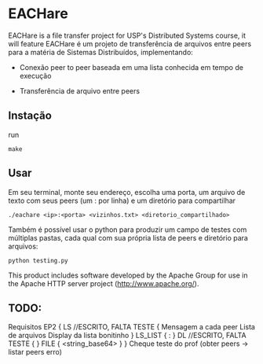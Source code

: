 # EACHare

EACHare is a file transfer project for USP's Distributed Systems course, it will feature
EACHare é um projeto de transferência de arquivos entre peers para a matéria de Sistemas Distribuídos, implementando:

- Conexão peer to peer baseada em uma lista conhecida em tempo de execução

- Transferência de arquivo entre peers

## Instação

run
```console
make
```

## Usar

Em seu terminal, monte seu endereço, escolha uma porta, um arquivo de texto com seus peers (um <ip>:<porta> por linha) e um diretório para compartilhar
```console
./eachare <ip>:<porta> <vizinhos.txt> <diretorio_compartilhado>
```

Também é possível usar o python para produzir um campo de testes com múltiplas pastas, cada qual com sua própria lista de peers e diretório para arquivos:
```console
python testing.py
```

This product includes software developed by the Apache Group for use in the Apache HTTP server project (http://www.apache.org/).

## TODO:
Requisitos EP2
{
    LS //ESCRITO, FALTA TESTE
    {
        Mensagem a cada peer
        Lista de arquivos
        Display da lista bonitinho
    }
    LS_LIST
    {
        <int> <nome>:<tamanho>
    }
    DL //ESCRITO, FALTA TESTE
    {
        <nome> <int> <int>
    }
    FILE 
    {
        <nome> <int> <int> <string_base64>
    }
}
Cheque teste do prof (obter peers -> listar peers erro)